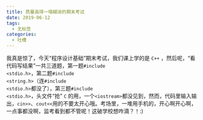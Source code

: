```yaml
---
title: 质量高得一塌糊涂的期末考试
date: 2019-06-12
tags: 
  - 无标签
categories:
  - 吐槽
---
```

我真是惊了，今天“程序设计基础”期末考试，我们课上学的是 <code>C++</code> ，然后呢，“看代码写结果”一共三道题，第一题<code>#include &lt;stdio.h&gt;</code>，第二题<code>#include &lt;string.h&gt;</code>（连<code>#include &lt;stdio.h&gt;</code>都没了），第三题<code>#include &lt;stdio.h&gt;</code>，头文件“抢” <code>C</code> 的用，一个<code>&lt;iostream&gt;</code>都没见到，然而，代码里输入输出，<code>cin>></code>、<code>cout<<</code>用的不要太开心哦。考场里，一堆用手机的，开心啊开心啊，一点事都没啊，监考看到都不管呢！这破学校想咋滴？！:)